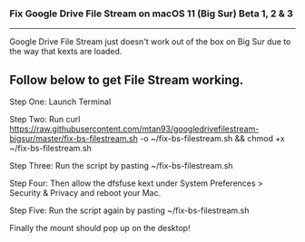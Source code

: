 ### Fix Google Drive File Stream on macOS 11 (Big Sur) Beta 1, 2 & 3 
----
Google Drive File Stream just doesn't work out of the box on Big Sur due to the way that kexts are loaded.

Follow below to get File Stream working.
----

Step One: Launch Terminal

Step Two: Run curl https://raw.githubusercontent.com/mtan93/googledrivefilestream-bigsur/master/fix-bs-filestream.sh -o ~/fix-bs-filestream.sh && chmod +x ~/fix-bs-filestream.sh

Step Three: Run the script by pasting ~/fix-bs-filestream.sh

Step Four: Then allow the dfsfuse kext under System Preferences > Security & Privacy and reboot your Mac. 

Step Five: Run the script again by pasting ~/fix-bs-filestream.sh

Finally the mount should pop up on the desktop!
